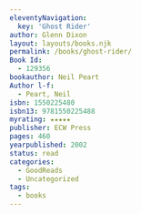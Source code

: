 ```yaml
---
eleventyNavigation:
  key: 'Ghost Rider'
author: Glenn Dixon
layout: layouts/books.njk
permalink: /books/ghost-rider/
Book Id:
  - 129356
bookauthor: Neil Peart
Author l-f:
  - Peart, Neil
isbn: 1550225480
isbn13: 9781550225488
myrating: ★★★★★
publisher: ECW Press
pages: 460
yearpublished: 2002
status: read
categories:
  - GoodReads
  - Uncategorized
tags:
  - books
---
```

